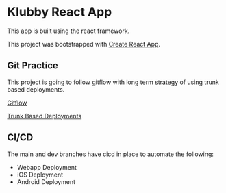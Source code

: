 # Klubby React App

This app is built using the react framework.

This project was bootstrapped with [Create React App](https://github.com/facebook/create-react-app).

## Git Practice

This project is going to follow gitflow with long term strategy of using trunk based deployments.

[Gitflow](https://www.atlassian.com/git/tutorials/comparing-workflows/gitflow-workflow)

[Trunk Based Deployments](https://trunkbaseddevelopment.com/)

## CI/CD
The main and dev branches have cicd in place to automate the following:
- Webapp Deployment
- iOS Deployment
- Android Deployment